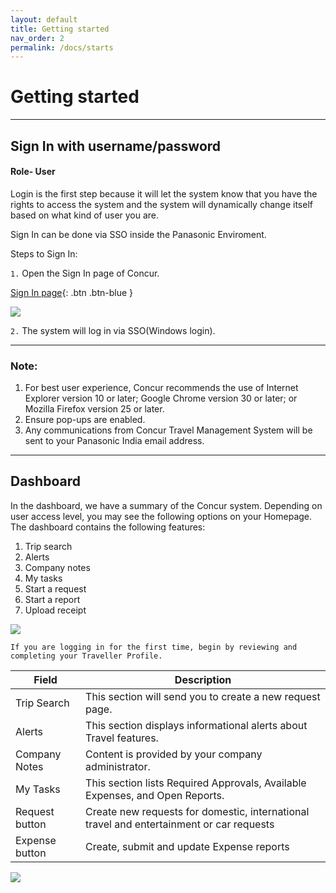 ```yaml
---
layout: default
title: Getting started
nav_order: 2
permalink: /docs/starts
---
```

# Getting started   
***
## Sign In with username/password
#### Role- User

Login is the first step because it will let the system know that you have the rights to access the system and the system will dynamically change itself based on what kind of user you are.   

Sign In can be done via SSO inside the Panasonic Enviroment.

Steps to Sign In:  

`1.` Open the Sign In page of Concur.

[Sign In page](www.concur.in.panasonic.com){: .btn .btn-blue }

<img src="{{ site.url }}{{ site.baseurl }}\assets\images\getting-started\Sgn1.png">

`2.` The system will log in via SSO(Windows login). 
***  
### Note:
1. For best user experience, Concur recommends the use of Internet Explorer version 10 or later; Google Chrome version 30 or later; or Mozilla Firefox version 25 or later.
2. Ensure pop-ups are enabled.
3. Any communications from Concur Travel Management System will be sent to your Panasonic India email address. 

***

## Dashboard

In the dashboard, we have a summary of the Concur system. Depending on user access level, you may see the following options on your Homepage. The dashboard contains the following features:

1. Trip search
2. Alerts
3. Company notes
5. My tasks
6. Start a request
7. Start a report
8. Upload receipt

<img src="{{ site.url }}{{ site.baseurl }}\assets\images\getting-started\dsh1.png">

```
If you are logging in for the first time, begin by reviewing and completing your Traveller Profile.
```

Field | Description
--- | --- 
Trip Search | This section will send you to create a new request page.
Alerts | This section displays informational alerts about Travel features.
Company Notes | Content is provided by your company administrator.
My Tasks | This section lists Required Approvals, Available Expenses, and Open Reports.
Request button | Create new requests for domestic, international travel and entertainment or car requests
Expense button | Create, submit and update Expense reports

<img src="{{ site.url }}{{ site.baseurl }}\assets\images\flow.png">   
